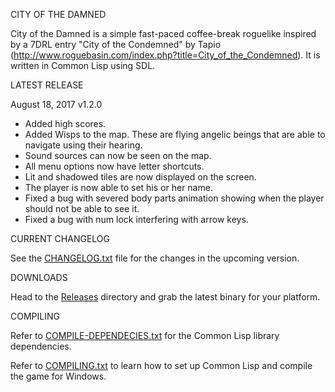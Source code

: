 CITY OF THE DAMNED

City of the Damned is a simple fast-paced coffee-break roguelike inspired by a 7DRL entry "City of the Condemned" by Tapio (http://www.roguebasin.com/index.php?title=City_of_the_Condemned). 
It is written in Common Lisp using SDL.

LATEST RELEASE

August 18, 2017 v1.2.0

- Added high scores.
- Added Wisps to the map. These are flying angelic beings that are able to navigate using their hearing.
- Sound sources can now be seen on the map.
- All menu options now have letter shortcuts.
- Lit and shadowed tiles are now displayed on the screen.
- The player is now able to set his or her name.
- Fixed a bug with severed body parts animation showing when the player should not be able to see it.
- Fixed a bug with num lock interfering with arrow keys.

CURRENT CHANGELOG

See the [CHANGELOG.txt](https://github.com/gwathlobal/CotD/blob/master/CHANGELOG.txt) file for the changes in the upcoming version.

DOWNLOADS

Head to the [Releases](https://github.com/gwathlobal/CotD/releases) directory and grab the latest binary for your platform.

COMPILING

Refer to [COMPILE-DEPENDECIES.txt](https://github.com/gwathlobal/CotD/blob/master/COMPILE-DEPENDECIES.txt) for the Common Lisp library dependencies.

Refer to [COMPILING.txt](https://github.com/gwathlobal/CotD/blob/master/COMPILING.txt) to learn how to set up Common Lisp and compile the game for Windows.